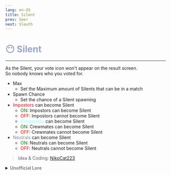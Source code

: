 ```yaml
---
lang: en-US
title: Silent
prev: Seer
next: Sleuth
---
```


# <font color="#9aa6cb">😶 <b>Silent</b></font> <Badge text="Helpful" type="tip" vertical="middle"/>
---

As the Silent, your vote icon won't appear on the result screen.<br>
So nobody knows who you voted for.
* Max
  * Set the Maximum amount of Silents that can be in a match
* Spawn Chance
  * Set the chance of a Silent spawning
* <font color=red>Impostors</font> can become Silent
  * <font color=green>ON</font>: Impostors can become Silent
  * <font color=red>OFF</font>: Impostors cannot become Silent
  * <font color=#8cffff>Crewmates</font> can become Silent
  * <font color=green>ON</font>: Crewmates can become Silent
  * <font color=red>OFF</font>: Crewmates cannot become Silent
* <font color=#7f8c8d>Neutrals</font> can become Silent
  * <font color=green>ON</font>: Neutrals can become Silent
  * <font color=red>OFF</font>: Neutrals cannot become Silent
  
> Idea & Coding: [NikoCat223](https://github.com/NikoCat233)

<details>
<summary><b><font color=gray>Unofficial Lore</font></b></summary>

Placeholder: This role is a ROLE OH EM GOSH
> Submitted by: Member
</details>